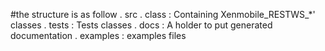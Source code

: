 #the structure is as follow
. src
  . class : Containing Xenmobile_RESTWS_*' classes
  . tests : Tests classes
  . docs  : A holder to put generated documentation
  . examples : examples files
